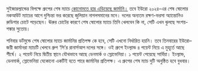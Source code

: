 সুইজারল্যান্ডের বিপক্ষে গ্রুপের শেষ ম্যাচে <a href="https://www.prothomalo.com/sports/football/hpv5ghtnoq" target="_blank">কোনোমতে হার এড়িয়েছে জার্মানি।</a> তবে ইউরো ২০২৪-এর শেষ ষোলোর নকআউট ম্যাচের আগে দুশ্চিন্তা ভর করেছে জুলিয়ান নাগলসমানের মনে। দলের অন্যতম রক্ষণ-ভরসা অ্যান্তোনিও রুডিগার চোটে পড়েছেন। ঊরুর চোটের কারণে শেষ ষোলোর ম্যাচে তিনি খেলবেন কি না, সেটি এখন ঝুলছে সংশয়-শঙ্কার সুতোয়।

শনিবার ডর্টমুন্ডে শেষ ষোলোর ম্যাচে জার্মানির প্রতিপক্ষ কে হবে, সেটি এখনো নির্ধারিত হয়নি। তবে তিনবারের ইউরো–জয়ী জার্মানরা ম্যাচটি খেলবে গ্রুপ ‘সি’র রানার্সআপ দলের সঙ্গে। ওই গ্রুপে ইংল্যান্ড ৪ পয়েন্ট নিয়ে এ মুহূর্তে আছে শীর্ষে। ২ পয়েন্ট নিয়ে দ্বিতীয় স্থানে যৌথভাবে আছে ডেনমার্ক ও স্লোভেনিয়া। ১ পয়েন্ট পেয়েছে সার্বিয়া। ইংল্যান্ড, ডেনমার্ক, স্লোভেনিয়া যেকোনো একটিই হতে পারে জার্মানির প্রতিপক্ষ। এ গ্রুপের শেষ ম্যাচ দুটি অনুষ্ঠিত হবে বুধবার।
